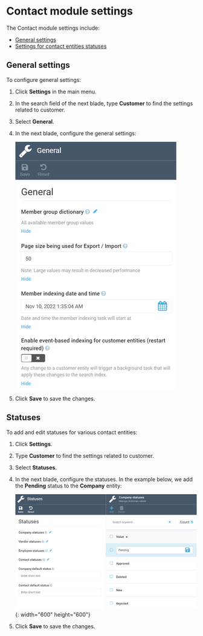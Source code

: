﻿# Contact module settings

The Contact module settings include:

* [General settings](settings.md#general-settings)
* [Settings for contact entities statuses](settings.md#statuses)

## General settings

To configure general settings:

1. Click **Settings** in the main menu.
1. In the search field of the next blade, type **Customer** to find the settings related to customer.
1. Select **General**.
1. In the next blade, configure the general settings:

    ![General settings](media/general_settings.png)

1. Click **Save** to save the changes.

## Statuses

To add and edit statuses for various contact entities: 

1. Click **Settings**.
1. Type **Customer** to find the settings related to customer.
1. Select **Statuses**.
1. In the next blade, configure the statuses. In the example below, we add the **Pending** status to the **Company** entity:

    ![Status settings](media/status-settings.png){: width="600" height="600"}

1. Click **Save** to save the changes.